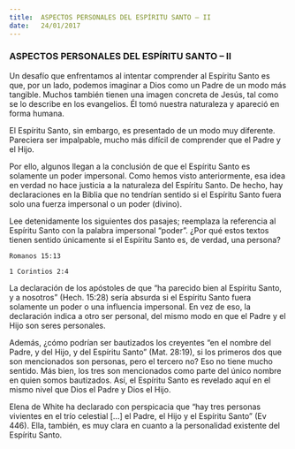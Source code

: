 ```yaml
---
title:  ASPECTOS PERSONALES DEL ESPÍRITU SANTO – II
date:   24/01/2017
---
```


### ASPECTOS PERSONALES DEL ESPÍRITU SANTO – II

Un desafío que enfrentamos al intentar comprender al Espíritu Santo es que, por un lado, podemos imaginar a Dios como un Padre de un modo más tangible. Muchos también tienen una imagen concreta de Jesús, tal como se lo describe en los evangelios. Él tomó nuestra naturaleza y apareció en forma humana.

El Espíritu Santo, sin embargo, es presentado de un modo muy diferente. Pareciera ser impalpable, mucho más difícil de comprender que el Padre y el Hijo.

Por ello, algunos llegan a la conclusión de que el Espíritu Santo es solamente un poder impersonal. Como hemos visto anteriormente, esa idea en verdad no hace justicia a la naturaleza del Espíritu Santo. De hecho, hay declaraciones en la Biblia que no tendrían sentido si el Espíritu Santo fuera solo una fuerza impersonal o un poder (divino).

Lee detenidamente los siguientes dos pasajes; reemplaza la referencia al Espíritu Santo con la palabra impersonal “poder”. ¿Por qué estos textos tienen sentido únicamente si el Espíritu Santo es, de verdad, una persona?

`Romanos 15:13`
 
`1 Corintios 2:4`
 
La declaración de los apóstoles de que “ha parecido bien al Espíritu Santo, y a nosotros” (Hech. 15:28) sería absurda si el Espíritu Santo fuera solamente un poder o una influencia impersonal. En vez de eso, la declaración indica a otro ser personal, del mismo modo en que el Padre y el Hijo son seres personales.

Además, ¿cómo podrían ser bautizados los creyentes “en el nombre del Padre, y del Hijo, y del Espíritu Santo” (Mat. 28:19), si los primeros dos que son mencionados son personas, pero el tercero no? Eso no tiene mucho sentido. Más bien, los tres son mencionados como parte del único nombre en quien somos bautizados. Así, el Espíritu Santo es revelado aquí en el mismo nivel que Dios el Padre y Dios el Hijo.

Elena de White ha declarado con perspicacia que “hay tres personas vivientes en el trío celestial [...] el Padre, el Hijo y el Espíritu Santo” (Ev 446). Ella, también, es muy clara en cuanto a la personalidad existente del Espíritu Santo.
